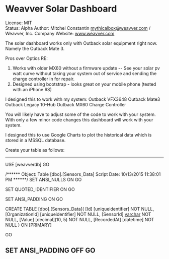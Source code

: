 Weavver Solar Dashboard
========
License: MIT  
Status: Alpha
Author: Mitchel Constantin <mythicalbox@weavver.com> / Weavver, Inc.
Company Website: www.weavver.com  

The solar dashboard works only with Outback solar equipment right now. Namely the Outback Mate 3.

Pros over Optics RE:
1. Works with older MX60 without a firmware update -- See your solar pv watt curve without taking your system out of service and sending the charge controller in for repair.
2. Designed using bootstrap - looks great on your mobile phone (tested with an iPhone 6S)

I designed this to work with my system:
Outback VFX3648
Outback Mate3
Outback Legacy 10-Hub
Outback MX60 Charge Controller

You will likely have to adjust some of the code to work with your system. With only a few minor code changes this dashboard will work with your system.

I designed this to use Google Charts to plot the historical data which is stored in a MSSQL database.

Create your table as follows:

--------------------------------------------------------------------------------------------
USE [weavverdb]
GO

/****** Object:  Table [dbo].[Sensors_Data]    Script Date: 10/13/2015 11:38:01 PM ******/
SET ANSI_NULLS ON
GO

SET QUOTED_IDENTIFIER ON
GO

SET ANSI_PADDING ON
GO

CREATE TABLE [dbo].[Sensors_Data](
	[Id] [uniqueidentifier] NOT NULL,
	[OrganizationId] [uniqueidentifier] NOT NULL,
	[SensorId] [varchar](75) NOT NULL,
	[Value] [decimal](10, 5) NOT NULL,
	[RecordedAt] [datetime] NOT NULL
) ON [PRIMARY]

GO

SET ANSI_PADDING OFF
GO
--------------------------------------------------------------------------------------------
